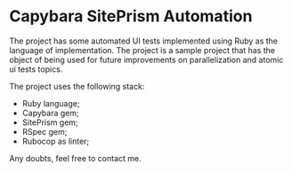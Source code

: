# Capybara SitePrism Automation

The project has some automated UI tests implemented using Ruby as the language of implementation. The project is a sample project that has the object of being used for future improvements on parallelization and atomic ui tests topics.

The project uses the following stack:
- Ruby language;
- Capybara gem;
- SitePrism gem;
- RSpec gem;
- Rubocop as linter;

Any doubts, feel free to contact me.
